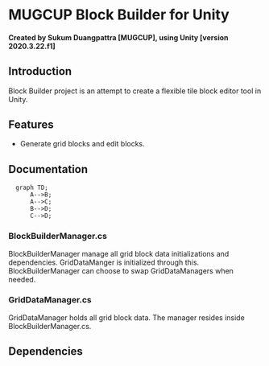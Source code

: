 # MUGCUP Block Builder for Unity

#### Created by Sukum Duangpattra [MUGCUP], using Unity [version 2020.3.22.f1]

## Introduction

<p>
Block Builder project is an attempt to create a flexible tile block editor tool in Unity.
</p>

## Features
<ul>
    <li>Generate grid blocks and edit blocks.</li>
</ul>


## Documentation

```mermaid
  graph TD;
      A-->B;
      A-->C;
      B-->D;
      C-->D;
```

### BlockBuilderManager.cs
BlockBuilderManager manage all grid block data initializations and dependencies. GridDataManger
is initialized through this. BlockBuilderManager can choose to swap GridDataManagers when needed.

### GridDataManager.cs
GridDataManager holds all grid block data. The manager resides inside BlockBuilderManager.cs.

## Dependencies

